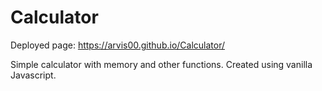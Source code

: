 # Calculator

Deployed page: https://arvis00.github.io/Calculator/

Simple calculator with memory and other functions. Created using vanilla Javascript.
